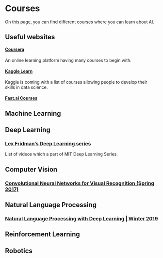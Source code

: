 # Courses 

On this page, you can find different courses where you can learn about AI. 

## Useful websites

#### [Coursera](https://www.coursera.org/courses?query=artificial%20intelligence)

An online learning platform having many courses to begin with. 	

#### [Kaggle Learn](https://www.kaggle.com/learn/overview)

Kaggle is coming with a list of courses allowing people to develop their skills in data science.  

#### [Fast.ai Courses](https://course.fast.ai/)

## Machine Learning

## Deep Learning

### [Lex Fridman’s Deep Learning series](https://www.youtube.com/watch?v=0VH1Lim8gL8&list=PLrAXtmErZgOeiKm4sgNOknGvNjby9efdf)

List of videos which a part of MIT Deep Learning Series.

## Computer Vision

### [Convolutional Neural Networks for Visual Recognition (Spring 2017)](https://www.youtube.com/playlist?list=PL3FW7Lu3i5JvHM8ljYj-zLfQRF3EO8sYv&fbclid=IwAR2Pnc0QrmOnpukExYUl0Ke6yfM-eoouo_xqPZgSSZRwti2Tp7c3lp-xEG0)

## Natural Language Processing 

### [Natural Language Processing with Deep Learning | Winter 2019](https://www.youtube.com/playlist?list=PLoROMvodv4rOhcuXMZkNm7j3fVwBBY42z)

## Reinforcement Learning 

## Robotics 










